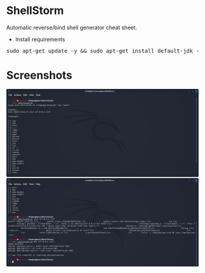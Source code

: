 # ShellStorm
Automatic reverse/bind shell generator cheat sheet.  

* Install requirements  
<pre>sudo apt-get update -y && sudo apt-get install default-jdk -y</pre>

# Screenshots
![alt text](https://github.com/0bfxGH0ST/ShellStorm/blob/main/screenshots/screenshot01.png)  
![alt text](https://github.com/0bfxGH0ST/ShellStorm/blob/main/screenshots/screenshot2.png)  

